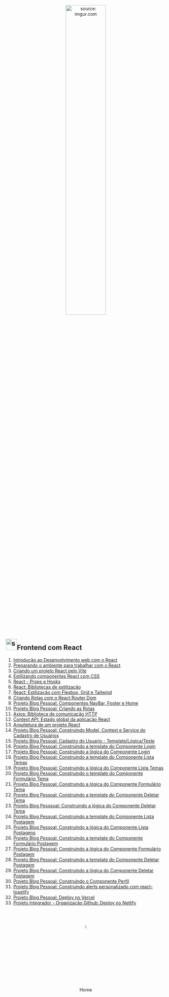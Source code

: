 <div align="center">
    <img src="https://i.imgur.com/AzshGmS.png" title="source: imgur.com" width="50%"/> 
</div>

<br />

<h2><img src="https://i.imgur.com/H9wEgsJ.png" title="source: imgur.com" width="35px"/>Frontend com React</h2>


1. <a href="01.md" >Introdução ao Desenvolvimento web com o React</a>
2. <a href="02.md" >Preparando o ambiente para trabalhar com o React</a>
3. <a href="03.md">Criando um projeto React pelo Vite</a>
4. <a href="04.md">Estilizando componentes React com CSS</a>
5. <a href="05.md">React - Props e Hooks</a>
6. <a href="06.md">React: Bibliotecas de estilização</a>
7. <a href="07.md">React: Estilização com Flexbox, Grid e Tailwind</a>
8. <a href="08.md">Criando Rotas com o React Router Dom</a>
9. <a href="09.md">Projeto Blog Pessoal: Componentes NavBar, Footer e Home</a>
10. <a href="10.md">Projeto Blog Pessoal: Criando as Rotas</a>
11. <a href="11.md">Axios: Biblioteca de comunicação HTTP</a>
12. <a href="12.md">Context API: Estado global da aplicação React</a>
13. <a href="13.md">Arquitetura de um projeto React</a>
14. <a href="14.md" >Projeto Blog Pessoal: Construindo Model, Context e Service do Cadastro de Usuários</a>
15. <a href="15.md">Projeto Blog Pessoal: Cadastro do Usuario - Template/Lógica/Teste</a>
16. <a href="16.md" >Projeto Blog Pessoal: Construindo a template do Componente Login</a>
17. <a href="17.md" >Projeto Blog Pessoal: Construindo a lógica do Componente Login</a>
18. <a href="18.md" >Projeto Blog Pessoal: Construindo a template do Componente Lista Temas</a>
19. <a href="19.md" >Projeto Blog Pessoal: Construindo a lógica do Componente Lista Temas</a>
20. <a href="20.md" >Projeto Blog Pessoal: Construindo o template do Componente Formulário Tema</a>
21. <a href="21.md">Projeto Blog Pessoal: Construindo a lógica do Componente Formulário Tema</a>
22. <a href="22.md" >Projeto Blog Pessoal: Construindo a template do Componente Deletar Tema</a>
23. <a href="23.md" >Projeto Blog Pesssoal: Construindo a lógica do Componente Deletar Tema</a>
24. <a href="24.md" >Projeto Blog Pessoal: Construindo a template do Componente Lista Postagem</a>
25. <a href="25.md" >Projeto Blog Pessoal: Construindo a lógica do Componente Lista Postagens</a>
26. <a href="26.md" >Projeto Blog Pessoal: Construindo a template do Componente Formulário Postagem</a>
27. <a href="27.md" >Projeto Blog Pessoal: Construindo a lógica do Componente Formulário Postagem</a>
28. <a href="28.md" >Projeto Blog Pessoal: Construindo a template do Componente Deletar Postagem</a>
29. <a href="29.md" >Projeto Blog Pessoal: Construindo a lógica do Componente Deletar Postagem</a>
30. <a href="30.md" >Projeto Blog Pessoal: Construindo o Componente Perfil</a>
31. <a href="31.md" >Projeto Blog Pessoal: Construindo alerts personalizado com react-toastify </a>
32. <a href="32.md">Projeto Blog Pessoal: Deploy no Vercel</a>
33. <a href="33.md">Projeto Integrador - Organização Github: Deploy no Netlify</a>

<br /><br />

<div align="center"><a href="../README.md"><img src="https://i.imgur.com/kfHCxif.png" title="source: imgur.com" width="5%"/></a></div>
<div align="center">Home</div>
